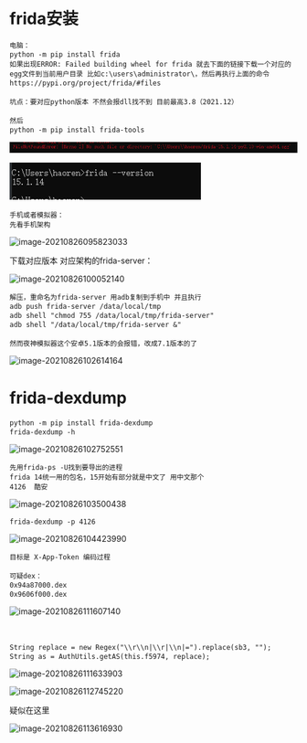 # frida安装

```
电脑：
python -m pip install frida
如果出现ERROR: Failed building wheel for frida 就去下面的链接下载一个对应的egg文件到当前用户目录 比如c:\users\administrator\，然后再执行上面的命令
https://pypi.org/project/frida/#files

坑点：要对应python版本 不然会报dll找不到 目前最高3.8（2021.12）

然后
python -m pip install frida-tools
```

![image-20211221142820025](1.assets/image-20211221142820025.png)

![image-20211221143712999](1.assets/image-20211221143712999.png)

```
手机或者模拟器：
先看手机架构
```

![image-20210826095823033](pic/1/image-20210826095823033.png)

下载对应版本 对应架构的frida-server：

![image-20210826100052140](pic/1/image-20210826100052140.png)

```
解压，重命名为frida-server 用adb复制到手机中 并且执行
adb push frida-server /data/local/tmp
adb shell "chmod 755 /data/local/tmp/frida-server"
adb shell "/data/local/tmp/frida-server &"

然而夜神模拟器这个安卓5.1版本的会报错，改成7.1版本的了
```

![image-20210826102614164](pic/1/image-20210826102614164.png)



# frida-dexdump

```
python -m pip install frida-dexdump
frida-dexdump -h
```

![image-20210826102752551](pic/1/image-20210826102752551.png)

```
先用frida-ps -U找到要导出的进程
frida 14统一用的包名，15开始有部分就是中文了 用中文那个
4126  酷安
```

![image-20210826103500438](pic/1/image-20210826103500438.png)

```
frida-dexdump -p 4126
```

![image-20210826104423990](pic/1/image-20210826104423990.png)

```
目标是 X-App-Token 编码过程

可疑dex：
0x94a87000.dex
0x9606f000.dex
```

![image-20210826111607140](pic/1/image-20210826111607140.png)

```


String replace = new Regex("\\r\\n|\\r|\\n|=").replace(sb3, "");
String as = AuthUtils.getAS(this.f5974, replace);

```

![image-20210826111633903](pic/1/image-20210826111633903.png)

![image-20210826112745220](pic/1/image-20210826112745220.png)

疑似在这里

![image-20210826113616930](pic/1/image-20210826113616930.png)

